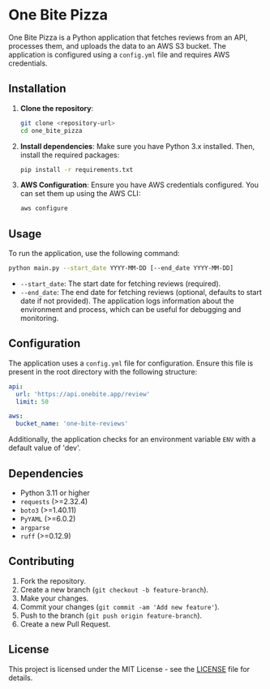 # One Bite Pizza

One Bite Pizza is a Python application that fetches reviews from an API, processes them, and uploads the data to an AWS S3 bucket. The application is configured using a `config.yml` file and requires AWS credentials.

## Installation

1. **Clone the repository**:
   ```bash
   git clone <repository-url>
   cd one_bite_pizza
   ```

2. **Install dependencies**:
   Make sure you have Python 3.x installed. Then, install the required packages:
   ```bash
   pip install -r requirements.txt
   ```

3. **AWS Configuration**:
   Ensure you have AWS credentials configured. You can set them up using the AWS CLI:
   ```bash
   aws configure
   ```

## Usage

To run the application, use the following command:
```bash
python main.py --start_date YYYY-MM-DD [--end_date YYYY-MM-DD]
```
- `--start_date`: The start date for fetching reviews (required).
- `--end_date`: The end date for fetching reviews (optional, defaults to start date if not provided).
The application logs information about the environment and process, which can be useful for debugging and monitoring.

## Configuration

The application uses a `config.yml` file for configuration. Ensure this file is present in the root directory with the following structure:
```yaml
api:
  url: 'https://api.onebite.app/review'
  limit: 50

aws:
  bucket_name: 'one-bite-reviews'
```
Additionally, the application checks for an environment variable `ENV` with a default value of 'dev'.

## Dependencies

- Python 3.11 or higher
- `requests` (>=2.32.4)
- `boto3` (>=1.40.11)
- `PyYAML` (>=6.0.2)
- `argparse`
- `ruff` (>=0.12.9)

## Contributing

1. Fork the repository.
2. Create a new branch (`git checkout -b feature-branch`).
3. Make your changes.
4. Commit your changes (`git commit -am 'Add new feature'`).
5. Push to the branch (`git push origin feature-branch`).
6. Create a new Pull Request.

## License

This project is licensed under the MIT License - see the [LICENSE](LICENSE) file for details.
